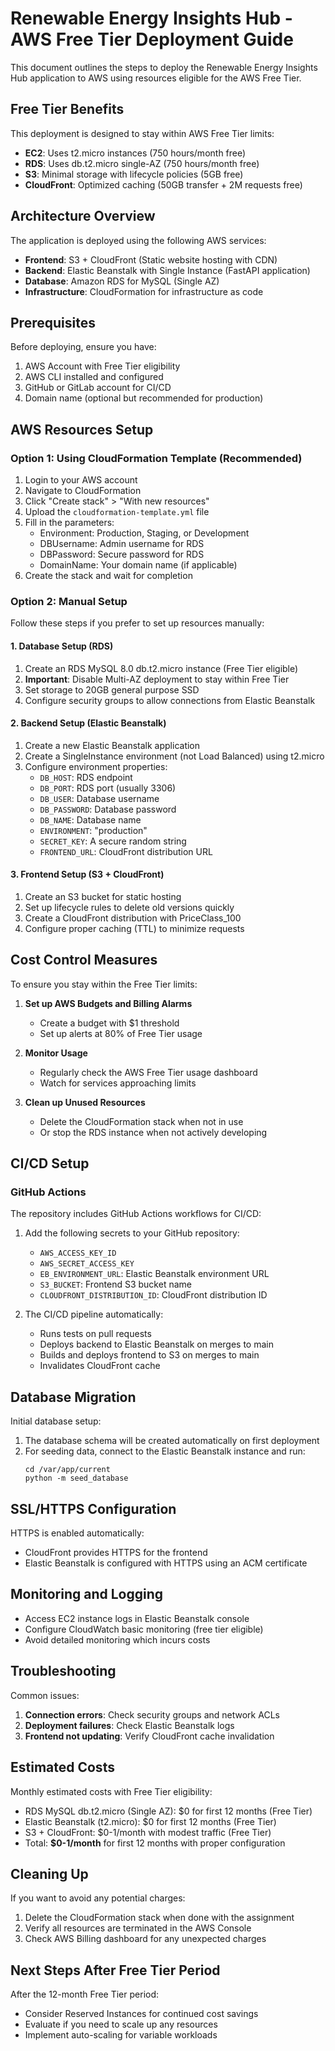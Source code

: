 # Renewable Energy Insights Hub - AWS Free Tier Deployment Guide

This document outlines the steps to deploy the Renewable Energy Insights Hub application to AWS using resources eligible for the AWS Free Tier.

## Free Tier Benefits

This deployment is designed to stay within AWS Free Tier limits:

- **EC2**: Uses t2.micro instances (750 hours/month free)
- **RDS**: Uses db.t2.micro single-AZ (750 hours/month free)
- **S3**: Minimal storage with lifecycle policies (5GB free)
- **CloudFront**: Optimized caching (50GB transfer + 2M requests free)

## Architecture Overview

The application is deployed using the following AWS services:

- **Frontend**: S3 + CloudFront (Static website hosting with CDN)
- **Backend**: Elastic Beanstalk with Single Instance (FastAPI application)
- **Database**: Amazon RDS for MySQL (Single AZ)
- **Infrastructure**: CloudFormation for infrastructure as code

## Prerequisites

Before deploying, ensure you have:

1. AWS Account with Free Tier eligibility
2. AWS CLI installed and configured
3. GitHub or GitLab account for CI/CD
4. Domain name (optional but recommended for production)

## AWS Resources Setup

### Option 1: Using CloudFormation Template (Recommended)

1. Login to your AWS account
2. Navigate to CloudFormation
3. Click "Create stack" > "With new resources"
4. Upload the `cloudformation-template.yml` file
5. Fill in the parameters:
   - Environment: Production, Staging, or Development
   - DBUsername: Admin username for RDS
   - DBPassword: Secure password for RDS
   - DomainName: Your domain name (if applicable)
6. Create the stack and wait for completion

### Option 2: Manual Setup

Follow these steps if you prefer to set up resources manually:

#### 1. Database Setup (RDS)

1. Create an RDS MySQL 8.0 db.t2.micro instance (Free Tier eligible)
2. **Important**: Disable Multi-AZ deployment to stay within Free Tier
3. Set storage to 20GB general purpose SSD
4. Configure security groups to allow connections from Elastic Beanstalk

#### 2. Backend Setup (Elastic Beanstalk)

1. Create a new Elastic Beanstalk application
2. Create a SingleInstance environment (not Load Balanced) using t2.micro
3. Configure environment properties:
   - `DB_HOST`: RDS endpoint
   - `DB_PORT`: RDS port (usually 3306)
   - `DB_USER`: Database username
   - `DB_PASSWORD`: Database password
   - `DB_NAME`: Database name
   - `ENVIRONMENT`: "production"
   - `SECRET_KEY`: A secure random string
   - `FRONTEND_URL`: CloudFront distribution URL

#### 3. Frontend Setup (S3 + CloudFront)

1. Create an S3 bucket for static hosting
2. Set up lifecycle rules to delete old versions quickly
3. Create a CloudFront distribution with PriceClass_100
4. Configure proper caching (TTL) to minimize requests

## Cost Control Measures

To ensure you stay within the Free Tier limits:

1. **Set up AWS Budgets and Billing Alarms**

   - Create a budget with $1 threshold
   - Set up alerts at 80% of Free Tier usage

2. **Monitor Usage**

   - Regularly check the AWS Free Tier usage dashboard
   - Watch for services approaching limits

3. **Clean up Unused Resources**
   - Delete the CloudFormation stack when not in use
   - Or stop the RDS instance when not actively developing

## CI/CD Setup

### GitHub Actions

The repository includes GitHub Actions workflows for CI/CD:

1. Add the following secrets to your GitHub repository:

   - `AWS_ACCESS_KEY_ID`
   - `AWS_SECRET_ACCESS_KEY`
   - `EB_ENVIRONMENT_URL`: Elastic Beanstalk environment URL
   - `S3_BUCKET`: Frontend S3 bucket name
   - `CLOUDFRONT_DISTRIBUTION_ID`: CloudFront distribution ID

2. The CI/CD pipeline automatically:
   - Runs tests on pull requests
   - Deploys backend to Elastic Beanstalk on merges to main
   - Builds and deploys frontend to S3 on merges to main
   - Invalidates CloudFront cache

## Database Migration

Initial database setup:

1. The database schema will be created automatically on first deployment
2. For seeding data, connect to the Elastic Beanstalk instance and run:
   ```
   cd /var/app/current
   python -m seed_database
   ```

## SSL/HTTPS Configuration

HTTPS is enabled automatically:

- CloudFront provides HTTPS for the frontend
- Elastic Beanstalk is configured with HTTPS using an ACM certificate

## Monitoring and Logging

- Access EC2 instance logs in Elastic Beanstalk console
- Configure CloudWatch basic monitoring (free tier eligible)
- Avoid detailed monitoring which incurs costs

## Troubleshooting

Common issues:

1. **Connection errors**: Check security groups and network ACLs
2. **Deployment failures**: Check Elastic Beanstalk logs
3. **Frontend not updating**: Verify CloudFront cache invalidation

## Estimated Costs

Monthly estimated costs with Free Tier eligibility:

- RDS MySQL db.t2.micro (Single AZ): $0 for first 12 months (Free Tier)
- Elastic Beanstalk (t2.micro): $0 for first 12 months (Free Tier)
- S3 + CloudFront: $0-1/month with modest traffic (Free Tier)
- Total: **$0-1/month** for first 12 months with proper configuration

## Cleaning Up

If you want to avoid any potential charges:

1. Delete the CloudFormation stack when done with the assignment
2. Verify all resources are terminated in the AWS Console
3. Check AWS Billing dashboard for any unexpected charges

## Next Steps After Free Tier Period

After the 12-month Free Tier period:

- Consider Reserved Instances for continued cost savings
- Evaluate if you need to scale up any resources
- Implement auto-scaling for variable workloads

